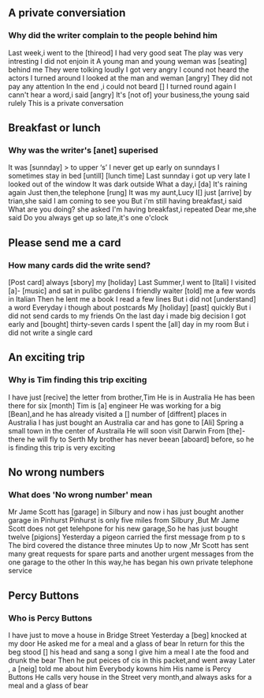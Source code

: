 ## A private conversiation
### Why did the writer complain to the people behind him
Last week,i went to the [thireod]
I had very good seat
The play was very intresting
I did not enjoin it
A young man and young weman was [seating] behind me
They were tolking loudly
I got very angry
I cound not heard the actors
I turned around
I looked at the man and weman [angry]
They did not pay any attention
In the end ,i could not beard []
I turned round again
I cann't hear a word,i said [angry]
It's [not of] your business,the young said rulely
This is a private conversation

## Breakfast or lunch
### Why was the writer's [anet] superised
It was [sunnday] > to upper ‘s’
I never get up early on sunndays
I sometimes stay in bed [untill] [lunch time]
Last sunnday i got up very late
I looked out of the window
It was dark outside
What a day,i [da]
It's raining again
Just then,the telephone [rung]
It was my aunt,Lucy
I[] just [arrive] by trian,she said
I am coming to see you
But i'm still having breakfast,i said
What are you doing? she asked
I'm having  breakfast,i repeated
Dear me,she said
Do you always get up so late,it's one o'clock

## Please send me a card
### How many cards did the write send?
[Post card] always [sbory] my [holiday]
Last Summer,I went to [Itali]
I visited [a]- [music] and sat in pulibc gardens
I friendly waiter [told] me a few words in Italian
Then he lent me a book
I read a few lines
But i did not [understand] a word
Everyday i though about postcards
My [holiday] [past] quickly
But i did not send cards to my friends
On the last day i made big decision
I got early and [bought] thirty-seven cards
I spent the [all] day in my room
But i did not write a single card

## An exciting trip
### Why is Tim finding this trip exciting
I have just [recive] the letter from brother,Tim
He is in Australia
He has been there for six [month]
Tim is [a]  engineer
He was working for a  big [Bean],and he has already visited a [] number of [diffrent] places in Australia
I has just bought an Australia car and has gone to [Ali] Spring a small town in the center of Austraila
He will soon visit Darwin
From [the]- there he will fly to Serth
My brother has never beean [aboard] before, so he is finding this trip is very exciting


## No wrong numbers
### What does 'No wrong number' mean
Mr Jame Scott has [garage] in Silbury and now i has just bought another garage in Pinhurst
Pinhurst is only five miles from Silbury ,But Mr Jame Scott does not get telehpone for his new garage,So he has just bought twelve  [pigions]
Yesterday a pigeon carried the first message from p to s
The bird covered the distance three minutes
Up to now ,Mr  Scott has sent many great requests for spare parts and another urgent messages from the one garage to the other
In this way,he has began his own private telephone service

## Percy Buttons
### Who is Percy Buttons
I have just to move a house in Bridge Street
Yesterday a [beg] knocked at my door
He asked me for a meal and a glass of bear
In return for this the beg stood [] his head and sang a song
I give him a meal
I ate the food and drunk the bear
Then he put peices of cis in this packet,and went away
Later , a [neig] told me about him
Everybody kowns him
His name is Percy Buttons
He calls very house in the Street very month,and always asks for a meal and a glass of bear 














